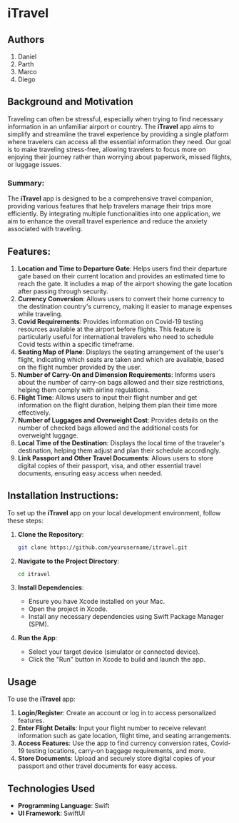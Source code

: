 # iTravel

## Authors

1. Daniel
2. Parth
3. Marco
4. Diego

## Background and Motivation

Traveling can often be stressful, especially when trying to find necessary information in an unfamiliar airport or country. The **iTravel** app aims to simplify and streamline the travel experience by providing a single platform where travelers can access all the essential information they need. Our goal is to make traveling stress-free, allowing travelers to focus more on enjoying their journey rather than worrying about paperwork, missed flights, or luggage issues.

### Summary:

The **iTravel** app is designed to be a comprehensive travel companion, providing various features that help travelers manage their trips more efficiently. By integrating multiple functionalities into one application, we aim to enhance the overall travel experience and reduce the anxiety associated with traveling.

## Features:

1. **Location and Time to Departure Gate**: Helps users find their departure gate based on their current location and provides an estimated time to reach the gate. It includes a map of the airport showing the gate location after passing through security.
2. **Currency Conversion**: Allows users to convert their home currency to the destination country's currency, making it easier to manage expenses while traveling.
3. **Covid Requirements**: Provides information on Covid-19 testing resources available at the airport before flights. This feature is particularly useful for international travelers who need to schedule Covid tests within a specific timeframe.
4. **Seating Map of Plane**: Displays the seating arrangement of the user's flight, indicating which seats are taken and which are available, based on the flight number provided by the user.
5. **Number of Carry-On and Dimension Requirements**: Informs users about the number of carry-on bags allowed and their size restrictions, helping them comply with airline regulations.
6. **Flight Time**: Allows users to input their flight number and get information on the flight duration, helping them plan their time more effectively.
7. **Number of Luggages and Overweight Cost**: Provides details on the number of checked bags allowed and the additional costs for overweight luggage.
8. **Local Time of the Destination**: Displays the local time of the traveler's destination, helping them adjust and plan their schedule accordingly.
9. **Link Passport and Other Travel Documents**: Allows users to store digital copies of their passport, visa, and other essential travel documents, ensuring easy access when needed.

## Installation Instructions:

To set up the **iTravel** app on your local development environment, follow these steps:

1. **Clone the Repository**:

   ```bash
   git clone https://github.com/yourusername/itravel.git
   ```

2. **Navigate to the Project Directory**:

   ```bash
   cd itravel
   ```

3. **Install Dependencies**:

   - Ensure you have Xcode installed on your Mac.
   - Open the project in Xcode.
   - Install any necessary dependencies using Swift Package Manager (SPM).

4. **Run the App**:
   - Select your target device (simulator or connected device).
   - Click the "Run" button in Xcode to build and launch the app.

## Usage

To use the **iTravel** app:

1. **Login/Register**: Create an account or log in to access personalized features.
2. **Enter Flight Details**: Input your flight number to receive relevant information such as gate location, flight time, and seating arrangements.
3. **Access Features**: Use the app to find currency conversion rates, Covid-19 testing locations, carry-on baggage requirements, and more.
4. **Store Documents**: Upload and securely store digital copies of your passport and other travel documents for easy access.

## Technologies Used

- **Programming Language**: Swift
- **UI Framework**: SwiftUI
